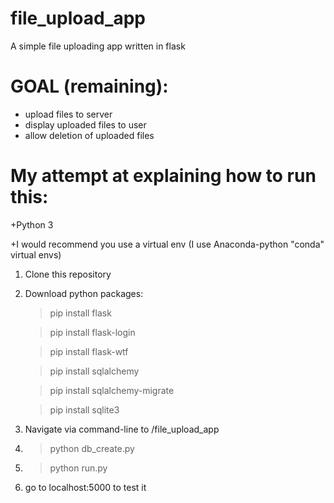 file_upload_app
===============

A simple file uploading app written in flask

GOAL (remaining):
====
- upload files to server
- display uploaded files to user
- allow deletion of uploaded files

My attempt at explaining how to run this:
=========================================

+Python 3

+I would recommend you use a virtual env (I use Anaconda-python "conda" virtual envs)

1) Clone this repository

2) Download python packages:

	> pip install flask
	
	> pip install flask-login
	
	> pip install flask-wtf
	
	> pip install sqlalchemy
	 
	> pip install sqlalchemy-migrate
	
	> pip install sqlite3

3) Navigate via command-line to <your-file-path>/file_upload_app 

4) > python db_create.py

5) > python run.py

6) go to localhost:5000 to test it

